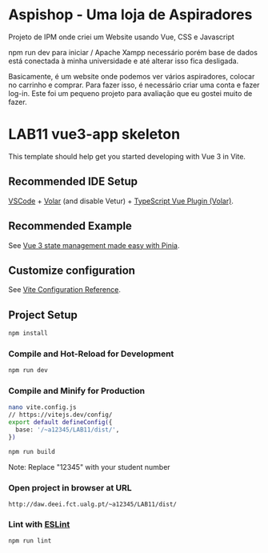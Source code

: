 # Aspishop - Uma loja de Aspiradores

Projeto de IPM onde criei um Website usando Vue, CSS e Javascript

npm run dev para iniciar / Apache Xampp necessário porém base de dados está conectada à minha universidade e até alterar isso fica desligada.

Basicamente, é um website onde podemos ver vários aspiradores, colocar no carrinho e comprar. Para fazer isso, é necessário criar uma conta e fazer log-in.
Este foi um pequeno projeto para avaliação que eu gostei muito de fazer.


# LAB11 vue3-app skeleton

This template should help get you started developing with Vue 3 in Vite.

## Recommended IDE Setup

[VSCode](https://code.visualstudio.com/) + [Volar](https://marketplace.visualstudio.com/items?itemName=Vue.volar) (and disable Vetur) + [TypeScript Vue Plugin (Volar)](https://marketplace.visualstudio.com/items?itemName=Vue.vscode-typescript-vue-plugin).

## Recommended Example

See [Vue 3 state management made easy with Pinia](https://blog.logrocket.com/complex-vue-3-state-management-pinia/#pinia-vs-vuex).


## Customize configuration

See [Vite Configuration Reference](https://vitejs.dev/config/).

## Project Setup

```sh
npm install
```

### Compile and Hot-Reload for Development

```sh
npm run dev
```

### Compile and Minify for Production

```sh
nano vite.config.js
// https://vitejs.dev/config/
export default defineConfig({
  base: '/~a12345/LAB11/dist/',
})

npm run build
```
Note: Replace "12345" with your student number

### Open project in browser at URL
```
http://daw.deei.fct.ualg.pt/~a12345/LAB11/dist/
```

### Lint with [ESLint](https://eslint.org/)

```sh
npm run lint
```

